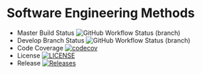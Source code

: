 # Software Engineering Methods
* Master Build Status ![GitHub Workflow Status (branch)](https://img.shields.io/github/actions/workflow/status/BobbyWal78/sem/main.yml?branch=master)
* Develop Branch Status ![GitHub Workflow Status (branch)](https://img.shields.io/github/actions/workflow/status/BobbyWal78/sem/main.yml?branch=develop)
* Code Coverage [![codecov](https://codecov.io/gh/BobbyWal78/sem/graph/badge.svg?token=5E43CH887D)](https://codecov.io/gh/BobbyWal78/sem)
* License [![LICENSE](https://img.shields.io/github/license/BobbyWal78/sem.svg?style=flat-square)](https://github.com/BobbyWal78/sem/blob/master/LICENSE)
* Release [![Releases](https://img.shields.io/github/release/BobbyWal78/sem/all.svg?style=flat-square)](https://github.com/BobbyWal78/sem/releases)
